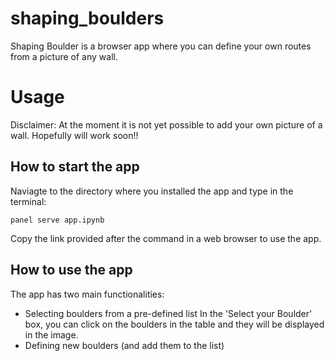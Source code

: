 # shaping_boulders
Shaping Boulder is a browser app where you can define your own routes from a picture of any wall. 

# Usage 
Disclaimer: At the moment it is not yet possible to add your own picture of a wall. Hopefully will work soon!! 

## How to start the app

Naviagte to the directory where you installed the app and type in the terminal:

```
panel serve app.ipynb
```

Copy the link provided after the command in a web browser to use the app.


## How to use the app 
The app has two main functionalities: 
- Selecting boulders from a pre-defined list 
In the 'Select your Boulder' box, you can click on the boulders in the table and they will be displayed in the image. 
- Defining new boulders (and add them to the list) 


